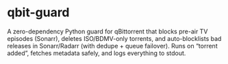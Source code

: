 # qbit-guard
A zero-dependency Python guard for qBittorrent that blocks pre-air TV episodes (Sonarr), deletes ISO/BDMV-only torrents, and auto-blocklists bad releases in Sonarr/Radarr (with dedupe + queue failover). Runs on “torrent added”, fetches metadata safely, and logs everything to stdout.
